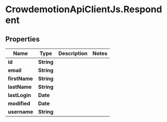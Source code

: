 # CrowdemotionApiClientJs.Respondent

## Properties
Name | Type | Description | Notes
------------ | ------------- | ------------- | -------------
**id** | **String** |  | 
**email** | **String** |  | 
**firstName** | **String** |  | 
**lastName** | **String** |  | 
**lastLogin** | **Date** |  | 
**modified** | **Date** |  | 
**username** | **String** |  | 


